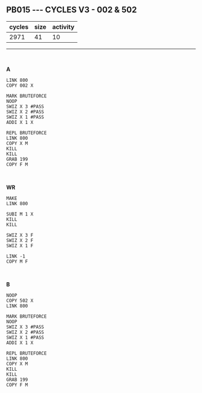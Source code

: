 ## PB015 --- CYCLES V3 - 002 & 502

| cycles | size | activity |
| ------ | ---- | -------- |
| 2971 | 41 | 10 |
<hr>
<br>

**A**

```
LINK 800
COPY 002 X

MARK BRUTEFORCE
NOOP
SWIZ X 3 #PASS
SWIZ X 2 #PASS
SWIZ X 1 #PASS
ADDI X 1 X

REPL BRUTEFORCE
LINK 800
COPY X M
KILL
KILL
GRAB 199
COPY F M
```

<br>

**WR**

```
MAKE
LINK 800

SUBI M 1 X
KILL
KILL

SWIZ X 3 F
SWIZ X 2 F
SWIZ X 1 F

LINK -1
COPY M F
```

<br>

**B**

```
NOOP
COPY 502 X
LINK 800

MARK BRUTEFORCE
NOOP
SWIZ X 3 #PASS
SWIZ X 2 #PASS
SWIZ X 1 #PASS
ADDI X 1 X

REPL BRUTEFORCE
LINK 800
COPY X M
KILL
KILL
GRAB 199
COPY F M
```
